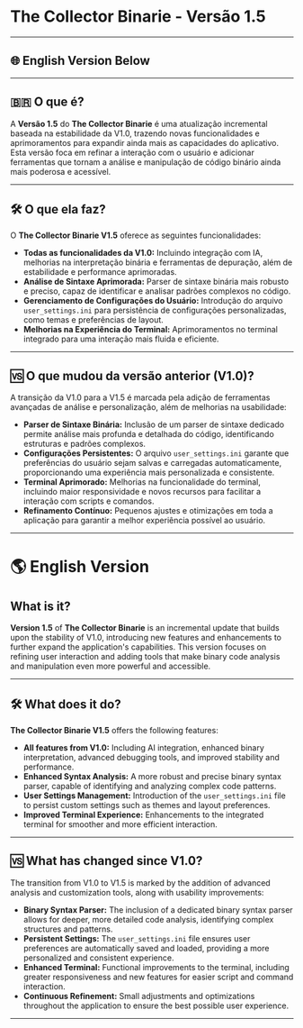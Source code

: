 # The Collector Binarie - Versão 1.5

---

## 🌐 English Version Below

---

## 🇧🇷 O que é?

A **Versão 1.5** do **The Collector Binarie** é uma atualização incremental baseada na estabilidade da V1.0, trazendo novas funcionalidades e aprimoramentos para expandir ainda mais as capacidades do aplicativo. Esta versão foca em refinar a interação com o usuário e adicionar ferramentas que tornam a análise e manipulação de código binário ainda mais poderosa e acessível.

---

## 🛠️ O que ela faz?

O **The Collector Binarie V1.5** oferece as seguintes funcionalidades:

- **Todas as funcionalidades da V1.0:** Incluindo integração com IA, melhorias na interpretação binária e ferramentas de depuração, além de estabilidade e performance aprimoradas.
- **Análise de Sintaxe Aprimorada:** Parser de sintaxe binária mais robusto e preciso, capaz de identificar e analisar padrões complexos no código.
- **Gerenciamento de Configurações do Usuário:** Introdução do arquivo `user_settings.ini` para persistência de configurações personalizadas, como temas e preferências de layout.
- **Melhorias na Experiência do Terminal:** Aprimoramentos no terminal integrado para uma interação mais fluida e eficiente.

---

## 🆚 O que mudou da versão anterior (V1.0)?

A transição da V1.0 para a V1.5 é marcada pela adição de ferramentas avançadas de análise e personalização, além de melhorias na usabilidade:

- **Parser de Sintaxe Binária:** Inclusão de um parser de sintaxe dedicado permite análise mais profunda e detalhada do código, identificando estruturas e padrões complexos.
- **Configurações Persistentes:** O arquivo `user_settings.ini` garante que preferências do usuário sejam salvas e carregadas automaticamente, proporcionando uma experiência mais personalizada e consistente.
- **Terminal Aprimorado:** Melhorias na funcionalidade do terminal, incluindo maior responsividade e novos recursos para facilitar a interação com scripts e comandos.
- **Refinamento Contínuo:** Pequenos ajustes e otimizações em toda a aplicação para garantir a melhor experiência possível ao usuário.

---

# 🌎 English Version

## What is it?

**Version 1.5** of **The Collector Binarie** is an incremental update that builds upon the stability of V1.0, introducing new features and enhancements to further expand the application's capabilities. This version focuses on refining user interaction and adding tools that make binary code analysis and manipulation even more powerful and accessible.

---

## 🛠️ What does it do?

**The Collector Binarie V1.5** offers the following features:

- **All features from V1.0:** Including AI integration, enhanced binary interpretation, advanced debugging tools, and improved stability and performance.
- **Enhanced Syntax Analysis:** A more robust and precise binary syntax parser, capable of identifying and analyzing complex code patterns.
- **User Settings Management:** Introduction of the `user_settings.ini` file to persist custom settings such as themes and layout preferences.
- **Improved Terminal Experience:** Enhancements to the integrated terminal for smoother and more efficient interaction.

---

## 🆚 What has changed since V1.0?

The transition from V1.0 to V1.5 is marked by the addition of advanced analysis and customization tools, along with usability improvements:

- **Binary Syntax Parser:** The inclusion of a dedicated binary syntax parser allows for deeper, more detailed code analysis, identifying complex structures and patterns.
- **Persistent Settings:** The `user_settings.ini` file ensures user preferences are automatically saved and loaded, providing a more personalized and consistent experience.
- **Enhanced Terminal:** Functional improvements to the terminal, including greater responsiveness and new features for easier script and command interaction.
- **Continuous Refinement:** Small adjustments and optimizations throughout the application to ensure the best possible user experience.

---

